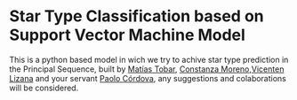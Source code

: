 # Star Type Classification based on Support Vector Machine Model

This is a python based model in wich we try to achive star type prediction in the Principal Sequence,
built by [Matías Tobar](https://github.com/Remiw), [Constanza Moreno](https://github.com/ConstanzaM0),[Vicenten Lizana](https://github.com/VicenteLizana) and your servant [Paolo Córdova](https://github.com/El-paolo), any suggestions and colaborations will be considered.  